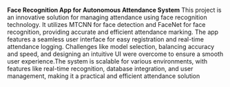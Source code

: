 **Face Recognition App for Autonomous Attendance System**
This project is an innovative solution for managing attendance using face recognition technology. It utilizes MTCNN for face detection and FaceNet for face recognition, providing accurate and efficient attendance marking. 
The app features a seamless user interface for easy registration and real-time attendance logging. Challenges like model selection, balancing accuracy and speed, and designing an intuitive UI were overcome to ensure a 
smooth user experience.The system is scalable for various environments, with features like real-time recognition, database integration, and user management, making it a practical and efficient attendance solution
